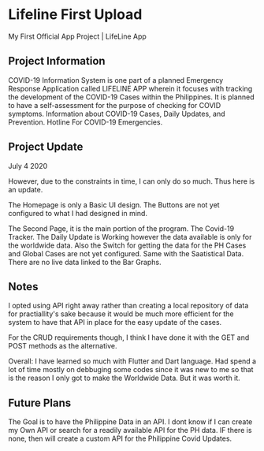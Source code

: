 # Lifeline First Upload

My First Official App Project | LifeLine App

## Project Information

COVID-19 Information System is one part of a planned Emergency Response Application called LIFELINE APP wherein it focuses with tracking the development of the COVID-19 Cases within the Philippines. 
It is planned to have a self-assessment for the purpose of checking for COVID symptoms. 
Information about COVID-19 Cases, Daily Updates, and Prevention. Hotline For COVID-19 Emergencies.



## Project Update

July 4 2020

However, due to the constraints in time, I can only do so much.
Thus here is an update.

The Homepage is only a Basic UI design. The Buttons are not yet configured to what I had designed in mind.


The Second Page, it is the main portion of the program. The Covid-19 Tracker.
The Daily Update is Working however the data available is only for the worldwide data.
Also the Switch for getting the data for the PH Cases and Global Cases are not yet configured.
Same with the Saatistical Data. There are no live data linked to the Bar Graphs.


## Notes

I opted using API right away rather than creating a local repository of data for practiallity's sake because it would be much more efficient for the system to have that API in place for the easy update of the cases.

For the CRUD requirements though, I think I have done it with the GET and POST methods as the alternative.

Overall: I have learned so much with Flutter and Dart language. Had spend a lot of time mostly on debbuging some codes since it was new to me so that is the reason I only got to make the Worldwide Data. But it was worth it.

## Future Plans

The Goal is to have the Philippine Data in an API. I dont know if I can create my Own API or search for a readily available API for the PH data. IF there is none, then will create a custom API for the Philippine Covid Updates. 
